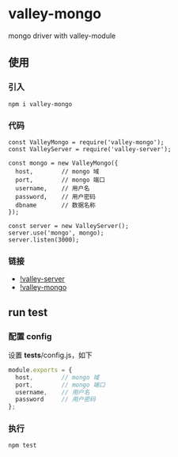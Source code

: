 # valley-mongo
mongo driver with valley-module

## 使用

### 引入

```
npm i valley-mongo
```

### 代码

```
const ValleyMongo = require('valley-mongo');
const ValleyServer = require('valley-server');

const mongo = new ValleyMongo({
  host,        // mongo 域
  port,        // mongo 端口
  username,    // 用户名
  password,    // 用户密码
  dbname       // 数据名称
});

const server = new ValleyServer();
server.use('mongo', mongo);
server.listen(3000);
```

### 链接

* [!valley-server](https://github.com/hitvalley/valley-server)
* [!valley-mongo](https://github.com/hitvalley/valley-module)

## run test

### 配置 config

设置 __tests__/config.js，如下
```javascript
module.exports = {
  host,        // mongo 域
  port,        // mongo 端口
  username,    // 用户名
  password     // 用户密码
};
```

### 执行

```
npm test
```
